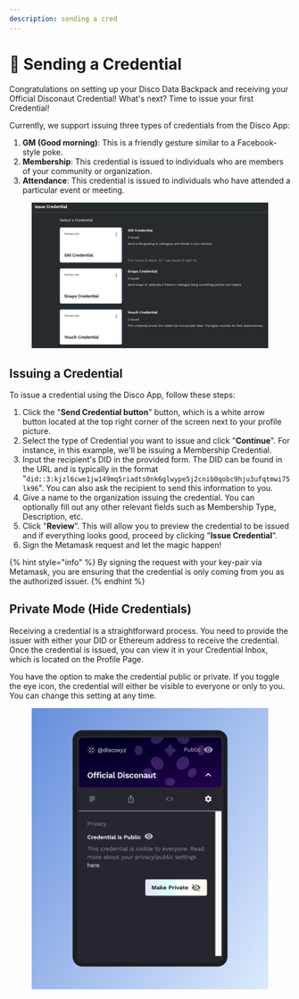 ```yaml
---
description: sending a cred
---
```


# 📧 Sending a Credential

Congratulations on setting up your Disco Data Backpack and receiving your Official Disconaut Credential! What's next? Time to issue your first Credential!

Currently, we support issuing three types of credentials from the Disco App:

1. **GM (Good morning)**: This is a friendly gesture similar to a Facebook-style poke.
2. **Membership**: This credential is issued to individuals who are members of your community or organization.
3. **Attendance**: This credential is issued to individuals who have attended a particular event or meeting.

<figure><img src="../.gitbook/assets/image (23).png" alt=""><figcaption></figcaption></figure>

## Issuing a Credential

To issue a credential using the Disco App, follow these steps:

1. Click the "**Send Credential button**" button, which is a white arrow button located at the top right corner of the screen next to your profile picture.
2. Select the type of Credential you want to issue and click "**Continue**". For instance, in this example, we'll be issuing a Membership Credential.
3. Input the recipient's DID in the provided form. The DID can be found in the URL and is typically in the format "`did::3:kjzl6cwe1jw149mq5riadts0nk6glwype5j2cnib0qobc9hju3ufqtmwi75lk96`". You can also ask the recipient to send this information to you.
4. Give a name to the organization issuing the credential. You can optionally fill out any other relevant fields such as Membership Type, Description, etc.
5. Click "**Review**". This will allow you to preview the credential to be issued and if everything looks good, proceed by clicking "**Issue Credential**".
6. Sign the Metamask request and let the magic happen!

{% hint style="info" %}
By signing the request with your key-pair via Metamask, you are ensuring that the credential is only coming from you as the authorized issuer.
{% endhint %}

## Private Mode (Hide Credentials)

Receiving a credential is a straightforward process. You need to provide the issuer with either your DID or Ethereum address to receive the credential. Once the credential is issued, you can view it in your Credential Inbox, which is located on the Profile Page.

You have the option to make the credential public or private. If you toggle the eye icon, the credential will either be visible to everyone or only to you. You can change this setting at any time.



<figure><img src="../.gitbook/assets/image (6).png" alt=""><figcaption></figcaption></figure>
